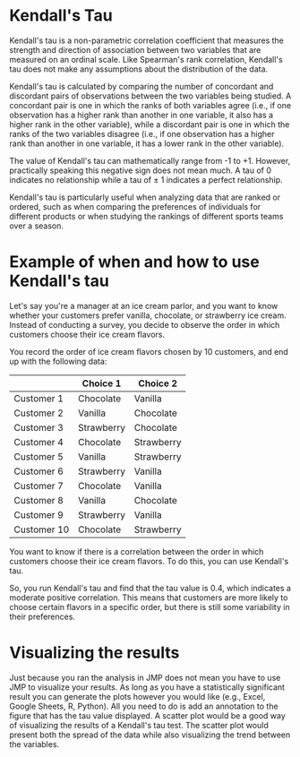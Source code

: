 # Kendall's Tau

Kendall's tau is a non-parametric correlation coefficient that measures the strength and direction of association between two variables that are measured on an ordinal scale.
Like Spearman's rank correlation, Kendall's tau does not make any assumptions about the distribution of the data.

Kendall's tau is calculated by comparing the number of concordant and discordant pairs of observations between the two variables being studied.
A concordant pair is one in which the ranks of both variables agree (i.e., if one observation has a higher rank than another in one variable, it also has a higher rank in the other variable), while a discordant pair is one in which the ranks of the two variables disagree (i.e., if one observation has a higher rank than another in one variable, it has a lower rank in the other variable).

The value of Kendall's tau can mathematically range from -1 to +1.
However, practically speaking this negative sign does not mean much.
A tau of 0 indicates no relationship while a tau of ± 1 indicates a perfect relationship.

Kendall's tau is particularly useful when analyzing data that are ranked or ordered, such as when comparing the preferences of individuals for different products or when studying the rankings of different sports teams over a season.

# Example of when and how to use Kendall's tau

Let's say you're a manager at an ice cream parlor, and you want to know whether your customers prefer vanilla, chocolate, or strawberry ice cream.
Instead of conducting a survey, you decide to observe the order in which customers choose their ice cream flavors.

You record the order of ice cream flavors chosen by 10 customers, and end up with the following data:

|             | Choice 1   | Choice 2   |
| ----------- | ---------- | ---------- |
| Customer 1  | Chocolate  | Vanilla    |
| Customer 2  | Vanilla    | Chocolate  |
| Customer 3  | Strawberry | Chocolate  |
| Customer 4  | Chocolate  | Strawberry |
| Customer 5  | Vanilla    | Strawberry |
| Customer 6  | Strawberry | Vanilla    |
| Customer 7  | Chocolate  | Vanilla    |
| Customer 8  | Vanilla    | Chocolate  |
| Customer 9  | Strawberry | Vanilla    |
| Customer 10 | Chocolate  | Strawberry |

You want to know if there is a correlation between the order in which customers choose their ice cream flavors.
To do this, you can use Kendall's tau.

So, you run Kendall's tau and find that the tau value is 0.4, which indicates a moderate positive correlation.
This means that customers are more likely to choose certain flavors in a specific order, but there is still some variability in their preferences.

# Visualizing the results

Just because you ran the analysis in JMP does not mean you have to use JMP to visualize your results.
As long as you have a statistically significant result you can generate the plots however you would like (e.g., Excel, Google Sheets, R, Python).
All you need to do is add an annotation to the figure that has the tau value displayed.
A scatter plot would be a good way of visualizing the results of a Kendall's tau test.
The scatter plot would present both the spread of the data while also visualizing the trend between the variables.
